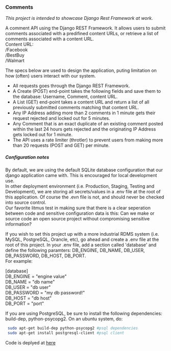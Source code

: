 ### Comments ###

_This project is intended to showcase Django Rest Framework at work._


A comment API using the Django REST Framework. It allows users to submit comments associated with a predifined content URLs, or retrieve a list of comments associated with a content URL.  
Content URL:  
/Facebook  
/BestBuy  
/Walmart  

The specs below are used to design the application, puting limitation on how (often) users interact with our system.

* All requests goes through the Django REST Framework.
* A Create (POST) end-point takes the following fields and save them to the database: Username, Comment, content URL.
* A List (GET) end-point takes a content URL and return a list of all previously submitted comments matching that content URL.
* Any IP Address adding more than 2 comments in 1 minute gets their request rejected and locked out for 5 minutes.
* Any Comment that is an exact duplicate of an existing comment posted within the last 24 hours gets rejected and the originating IP Address gets locked out for 1 minute.
* The API uses a rate limiter (throtler) to prevent users from making more than 20 requests (POST and GET) per minute.

##### Configuration notes #####
By default, we are using the default SQLite database configuration that our django application came with. This is encouraged for local development use.  
In other deployment environment (i.e. Production, Staging, Testing and Development), we are storing all secrets/values in a .env file at the root of this application. Of course the .evn file is not, and should never be checked into source control.  
Our favorite litmus test in making sure that there is a clear seperation between code and sensitive configuration data is this: Can we make or source code an open source project without compromising sensitive information?  

If you wish to set this project up with a more industrial RDMS system (i.e. MySQL, PostgreSQL, Orancle, etc), go ahead and create a .env file at the root of this project. In your .env file, add a section called 'database' and define the following paramters: DB\_ENGINE, DB\_NAME, DB\_USER, DB\_PASSWORD, DB\_HOST, DB\_PORT.  
For example:  

[database]  
DB\_ENGINE = "engine value"  
DB\_NAME = "db name"  
DB\_USER = "db user"  
DB\_PASSWORD = "my db password!"  
DB\_HOST = "db host"  
DB\_PORT = "port"  

If you are using PostgreSQL, be sure to install the following dependencies: build-dep, python-psycopg2. On an ubuntu system, do:
```bash
 sudo apt-get build-dep python-psycopg2 #psql dependencies
 sudo apt-get install postgresql-client #psql client
```
Code is deplyed at [here](http://ec2-54-146-191-34.compute-1.amazonaws.com "Jacob Ikedichi's demo site")

